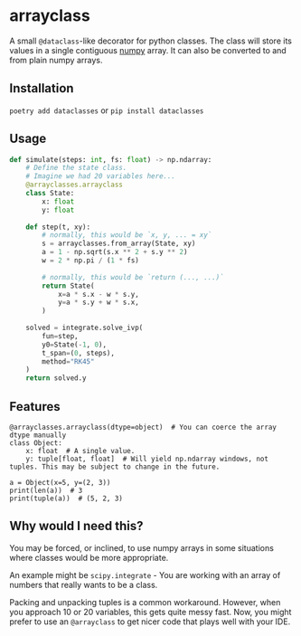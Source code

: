 # arrayclass

A small `@dataclass`-like decorator for python classes. The class will store its values in a single contiguous [numpy](https://numpy.org) array. It can also be converted to and from plain numpy arrays.

## Installation

`poetry add dataclasses` or `pip install dataclasses`

## Usage

```py
def simulate(steps: int, fs: float) -> np.ndarray:
    # Define the state class.
    # Imagine we had 20 variables here...
    @arrayclasses.arrayclass
    class State:
        x: float
        y: float
    
    def step(t, xy):
        # normally, this would be `x, y, ... = xy`
        s = arrayclasses.from_array(State, xy)
        a = 1 - np.sqrt(s.x ** 2 + s.y ** 2)
        w = 2 * np.pi / (1 * fs)
        
        # normally, this would be `return (..., ...)`
        return State(
            x=a * s.x - w * s.y,
            y=a * s.y + w * s.x,
        )
    
    solved = integrate.solve_ivp(
        fun=step,
        y0=State(-1, 0),
        t_span=(0, steps),
        method="RK45"
    )
    return solved.y
```

## Features

```
@arrayclasses.arrayclass(dtype=object)  # You can coerce the array dtype manually
class Object:
    x: float  # A single value.
    y: tuple[float, float]  # Will yield np.ndarray windows, not tuples. This may be subject to change in the future.

a = Object(x=5, y=(2, 3))
print(len(a))  # 3
print(tuple(a))  # (5, 2, 3)
```

## Why would I need this?

You may be forced, or inclined, to use numpy arrays in some situations where classes would be more appropriate.

An example might be `scipy.integrate` - You are working with an array of numbers that really wants to be a class.

Packing and unpacking tuples is a common workaround. However, when you approach 10 or 20 variables, this gets quite messy fast. Now, you might prefer to use an `@arrayclass` to get nicer code that plays well with your IDE.
